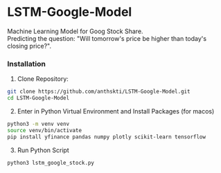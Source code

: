 # LSTM-Google-Model
Machine Learning Model for Goog Stock Share.\
Predicting the question: "Will tomorrow's price be higher than today's closing price?".

### Installation 
1. Clone Repository: 
``` bash
git clone https://github.com/anthskti/LSTM-Google-Model.git
cd LSTM-Google-Model
```

2. Enter in Python Virtual Environment and Install Packages (for macos)
``` bash 
python3 -m venv venv
source venv/bin/activate
pip install yfinance pandas numpy plotly scikit-learn tensorflow
```

3. Run Python Script 
``` bash
python3 lstm_google_stock.py
```
